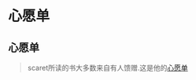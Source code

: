 心愿单
===

心愿单
---
> scaret所读的书大多数来自有人馈赠.这是他的[心愿单](http://www.amazon.cn/registry/wishlist/3UYJDYZNL2MTU)